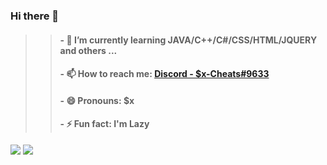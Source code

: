 ### Hi there 👋

> >#### - 🌱 I’m currently learning JAVA/C++/C#/CSS/HTML/JQUERY and others ...
> > #### - 📫 How to reach me: [Discord - $x-Cheats#9633]()
> >#### - 😄 Pronouns: $x
> >#### - ⚡ Fun fact: I'm Lazy


<img src ="https://github-readme-stats.vercel.app/api?username=Sx-Cheats&&show_icons=true&title_color=00B4E8&icon_color=00B4E8&text_color=FFDC00&bg_color=151519">
<img data-canonical-src="https://github.com/Sx-Cheats?tab=repositories" src="https://c.tenor.com/_DOBjnGspYAAAAAC/code-coding.gif">
